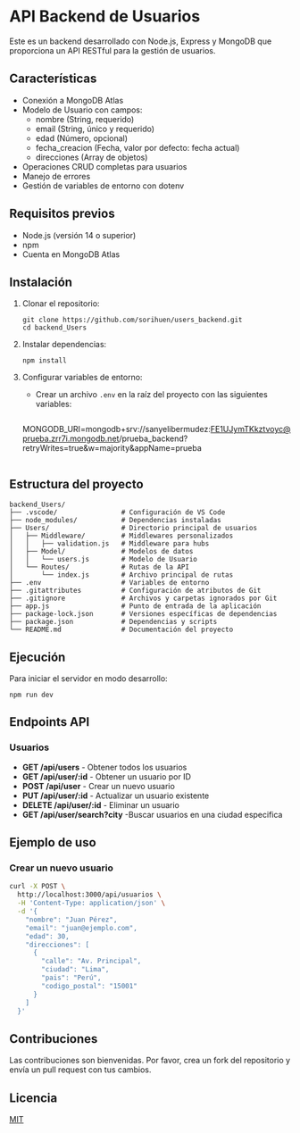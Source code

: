 # API Backend de Usuarios

Este es un backend desarrollado con Node.js, Express y MongoDB que proporciona un API RESTful para la gestión de usuarios.

## Características

- Conexión a MongoDB Atlas
- Modelo de Usuario con campos:
  - nombre (String, requerido)
  - email (String, único y requerido)
  - edad (Número, opcional)
  - fecha_creacion (Fecha, valor por defecto: fecha actual)
  - direcciones (Array de objetos)
- Operaciones CRUD completas para usuarios
- Manejo de errores
- Gestión de variables de entorno con dotenv

## Requisitos previos

- Node.js (versión 14 o superior)
- npm
- Cuenta en MongoDB Atlas

## Instalación

1. Clonar el repositorio:
   ```
   git clone https://github.com/sorihuen/users_backend.git
   cd backend_Users
   ```

2. Instalar dependencias:
   ```
   npm install
   ```

3. Configurar variables de entorno:
   - Crear un archivo `.env` en la raíz del proyecto con las siguientes variables:
     ```
    MONGODB_URI=mongodb+srv://sanyelibermudez:FE1UJymTKkztvoyc@prueba.zrr7i.mongodb.net/prueba_backend?retryWrites=true&w=majority&appName=prueba

     ```
## Estructura del proyecto

```
backend_Users/
├── .vscode/                # Configuración de VS Code
├── node_modules/           # Dependencias instaladas
├── Users/                  # Directorio principal de usuarios
│   ├── Middleware/         # Middlewares personalizados
│   │   ├── validation.js   # Middleware para hubs
│   ├── Model/              # Modelos de datos
│   │   └── users.js        # Modelo de Usuario
│   └── Routes/             # Rutas de la API
│       └── index.js        # Archivo principal de rutas
├── .env                    # Variables de entorno
├── .gitattributes          # Configuración de atributos de Git
├── .gitignore              # Archivos y carpetas ignorados por Git
├── app.js                  # Punto de entrada de la aplicación
├── package-lock.json       # Versiones específicas de dependencias
├── package.json            # Dependencias y scripts
└── README.md               # Documentación del proyecto
```

## Ejecución

Para iniciar el servidor en modo desarrollo:
```
npm run dev
```

## Endpoints API

### Usuarios

- **GET /api/users** - Obtener todos los usuarios
- **GET /api/user/:id** - Obtener un usuario por ID
- **POST /api/user** - Crear un nuevo usuario
- **PUT /api/user/:id** - Actualizar un usuario existente
- **DELETE /api/user/:id** - Eliminar un usuario
- **GET /api/user/search?city** -Buscar usuarios en una ciudad especifica

## Ejemplo de uso

### Crear un nuevo usuario

```bash
curl -X POST \
  http://localhost:3000/api/usuarios \
  -H 'Content-Type: application/json' \
  -d '{
    "nombre": "Juan Pérez",
    "email": "juan@ejemplo.com",
    "edad": 30,
    "direcciones": [
      {
        "calle": "Av. Principal",
        "ciudad": "Lima",
        "pais": "Perú",
        "codigo_postal": "15001"
      }
    ]
  }'
```

## Contribuciones

Las contribuciones son bienvenidas. Por favor, crea un fork del repositorio y envía un pull request con tus cambios.

## Licencia

[MIT](LICENSE)